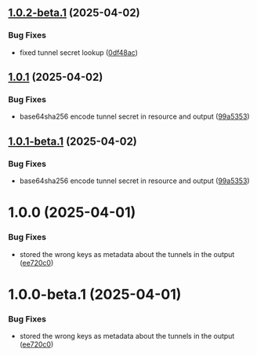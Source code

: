 ## [1.0.2-beta.1](https://github.com/MonsieurDahlstrom/tf-cloudflare-ztna/compare/v1.0.1...v1.0.2-beta.1) (2025-04-02)


### Bug Fixes

* fixed tunnel secret lookup ([0df48ac](https://github.com/MonsieurDahlstrom/tf-cloudflare-ztna/commit/0df48ac4401886cd56b5a98a08b01bf33a57dd28))

## [1.0.1](https://github.com/MonsieurDahlstrom/tf-cloudflare-ztna/compare/v1.0.0...v1.0.1) (2025-04-02)


### Bug Fixes

* base64sha256 encode tunnel secret in resource and output ([99a5353](https://github.com/MonsieurDahlstrom/tf-cloudflare-ztna/commit/99a53539cc6cb2d465c2ac2ba586287043a65a4f))

## [1.0.1-beta.1](https://github.com/MonsieurDahlstrom/tf-cloudflare-ztna/compare/v1.0.0...v1.0.1-beta.1) (2025-04-02)


### Bug Fixes

* base64sha256 encode tunnel secret in resource and output ([99a5353](https://github.com/MonsieurDahlstrom/tf-cloudflare-ztna/commit/99a53539cc6cb2d465c2ac2ba586287043a65a4f))

# 1.0.0 (2025-04-01)
### Bug Fixes
* stored the wrong keys as metadata about the tunnels in the output ([ee720c0](https://github.com/MonsieurDahlstrom/tf-cloudflare-ztna/commit/ee720c0e223225c58c111e73330a6429c112c769))

# 1.0.0-beta.1 (2025-04-01)
### Bug Fixes
* stored the wrong keys as metadata about the tunnels in the output ([ee720c0](https://github.com/MonsieurDahlstrom/tf-cloudflare-ztna/commit/ee720c0e223225c58c111e73330a6429c112c769))
